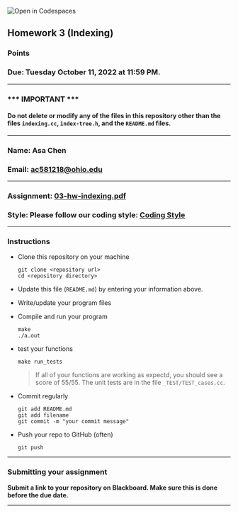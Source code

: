 ![Open in Codespaces](https://classroom.github.com/assets/open-in-codespaces-abfff4d4e15f9e1bd8274d9a39a0befe03a0632bb0f153d0ec72ff541cedbe34.svg)
## Homework 3 (Indexing)

###  Points

### Due: Tuesday October 11, 2022 at 11:59 PM.

---
### *** IMPORTANT ***
#### Do not delete or modify any of the files in this repository other than the files `indexing.cc`, `index-tree.h`, and the `README.md` files.

---

### Name: Asa Chen  

### Email: ac581218@ohio.edu  

---

### Assignment: [03-hw-indexing.pdf](03-hw-indexing.pdf)

### Style: Please follow our coding style: [Coding Style](https://github.com/nasseef/cs2400/blob/master/docs/coding-style.md)

---

### Instructions

- Clone this repository on your machine

    ```console
    git clone <repository url>
    cd <repository directory>
    ```

- Update this file (`README.md`) by entering your information above.
- Write/update your program files
- Compile and run your program

    ```console
    make
    ./a.out
    ```
- test your functions
  ```console
  make run_tests
  ```
  > If all of your functions are working as expectd, you should see a score of 55/55. The unit tests are in the file `_TEST/TEST_cases.cc`.

- Commit regularly

    ```console
    git add README.md
    git add filename
    git commit -m "your commit message"
    ```

- Push your repo to GitHub (often)
    ```console
    git push
    ```
---

### Submitting your assignment

**Submit a link to your repository on Blackboard. Make sure this is done before the due date.**

---